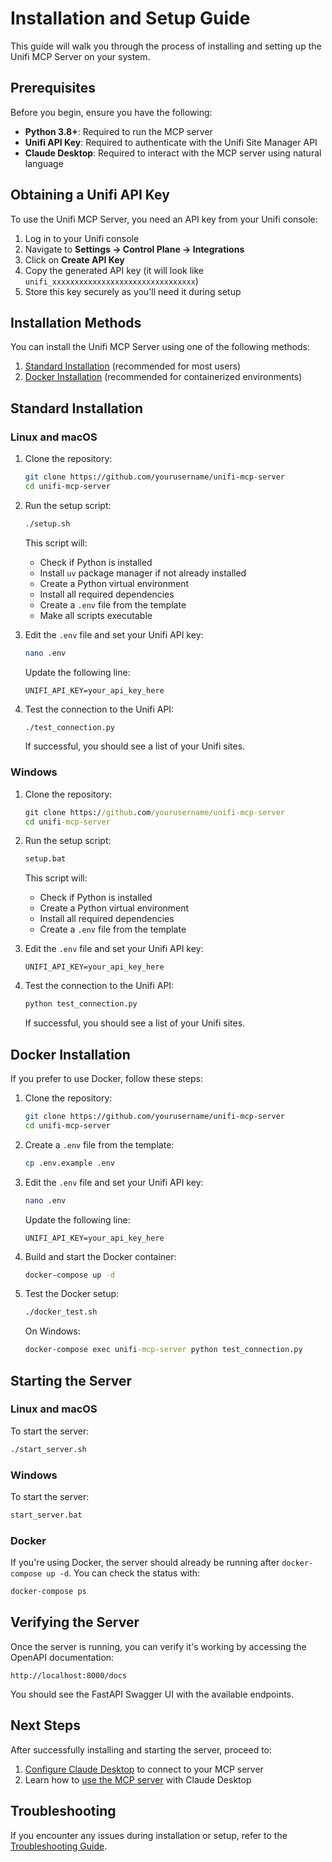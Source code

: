 # Installation and Setup Guide

This guide will walk you through the process of installing and setting up the Unifi MCP Server on your system.

## Prerequisites

Before you begin, ensure you have the following:

- **Python 3.8+**: Required to run the MCP server
- **Unifi API Key**: Required to authenticate with the Unifi Site Manager API
- **Claude Desktop**: Required to interact with the MCP server using natural language

## Obtaining a Unifi API Key

To use the Unifi MCP Server, you need an API key from your Unifi console:

1. Log in to your Unifi console
2. Navigate to **Settings → Control Plane → Integrations**
3. Click on **Create API Key**
4. Copy the generated API key (it will look like `unifi_xxxxxxxxxxxxxxxxxxxxxxxxxxxxxxxx`)
5. Store this key securely as you'll need it during setup

## Installation Methods

You can install the Unifi MCP Server using one of the following methods:

1. [Standard Installation](#standard-installation) (recommended for most users)
2. [Docker Installation](#docker-installation) (recommended for containerized environments)

## Standard Installation

### Linux and macOS

1. Clone the repository:
   ```bash
   git clone https://github.com/yourusername/unifi-mcp-server
   cd unifi-mcp-server
   ```

2. Run the setup script:
   ```bash
   ./setup.sh
   ```

   This script will:
   - Check if Python is installed
   - Install `uv` package manager if not already installed
   - Create a Python virtual environment
   - Install all required dependencies
   - Create a `.env` file from the template
   - Make all scripts executable

3. Edit the `.env` file and set your Unifi API key:
   ```bash
   nano .env
   ```
   
   Update the following line:
   ```
   UNIFI_API_KEY=your_api_key_here
   ```

4. Test the connection to the Unifi API:
   ```bash
   ./test_connection.py
   ```

   If successful, you should see a list of your Unifi sites.

### Windows

1. Clone the repository:
   ```cmd
   git clone https://github.com/yourusername/unifi-mcp-server
   cd unifi-mcp-server
   ```

2. Run the setup script:
   ```cmd
   setup.bat
   ```

   This script will:
   - Check if Python is installed
   - Create a Python virtual environment
   - Install all required dependencies
   - Create a `.env` file from the template

3. Edit the `.env` file and set your Unifi API key:
   ```
   UNIFI_API_KEY=your_api_key_here
   ```

4. Test the connection to the Unifi API:
   ```cmd
   python test_connection.py
   ```

   If successful, you should see a list of your Unifi sites.

## Docker Installation

If you prefer to use Docker, follow these steps:

1. Clone the repository:
   ```bash
   git clone https://github.com/yourusername/unifi-mcp-server
   cd unifi-mcp-server
   ```

2. Create a `.env` file from the template:
   ```bash
   cp .env.example .env
   ```

3. Edit the `.env` file and set your Unifi API key:
   ```bash
   nano .env
   ```
   
   Update the following line:
   ```
   UNIFI_API_KEY=your_api_key_here
   ```

4. Build and start the Docker container:
   ```bash
   docker-compose up -d
   ```

5. Test the Docker setup:
   ```bash
   ./docker_test.sh
   ```

   On Windows:
   ```cmd
   docker-compose exec unifi-mcp-server python test_connection.py
   ```

## Starting the Server

### Linux and macOS

To start the server:

```bash
./start_server.sh
```

### Windows

To start the server:

```cmd
start_server.bat
```

### Docker

If you're using Docker, the server should already be running after `docker-compose up -d`. You can check the status with:

```bash
docker-compose ps
```

## Verifying the Server

Once the server is running, you can verify it's working by accessing the OpenAPI documentation:

```
http://localhost:8000/docs
```

You should see the FastAPI Swagger UI with the available endpoints.

## Next Steps

After successfully installing and starting the server, proceed to:

1. [Configure Claude Desktop](3_configuration_guide.md) to connect to your MCP server
2. Learn how to [use the MCP server](4_usage_guide.md) with Claude Desktop

## Troubleshooting

If you encounter any issues during installation or setup, refer to the [Troubleshooting Guide](7_troubleshooting_guide.md).